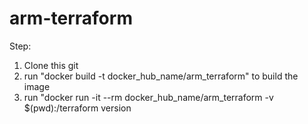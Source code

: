 # arm-terraform

Step:
1. Clone this git
2. run "docker build -t docker_hub_name/arm_terraform" to build the image
3. run "docker run -it --rm docker_hub_name/arm_terraform -v $(pwd):/terraform version
